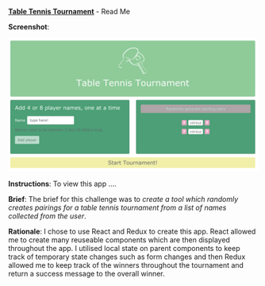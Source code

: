 <u>**Table Tennis Tournament**</u> - Read Me

**Screenshot**:

<img src="./TTTournament_screenshot.png" alt="TTTournament_screenshot" style="zoom:50%;"/>

**Instructions**: To view this app ....

**Brief**: The brief for this challenge was to *create a tool which randomly creates pairings for a table tennis tournament from a list of names collected from the user*.

**Rationale**: I chose to use React and Redux to create this app. React allowed me to create many reuseable  components which are then displayed throughout the app. I utilised local state on parent components to keep track of temporary state changes such as form changes and then Redux allowed me to keep track of the winners throughout the tournament and return a success message to the overall winner.